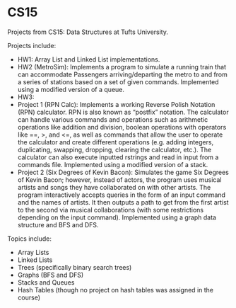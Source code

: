 # CS15
Projects from CS15: Data Structures at Tufts University. 

Projects include: 
- HW1: Array List and Linked List implementations.
- HW2 (MetroSim): Implements a program to simulate a running train that can accommodate Passengers arriving/departing the metro to and from a series of stations based on a set of given commands. Implemented using a modified version of a queue.
- HW3: 
- Project 1 (RPN Calc): Implements a working Reverse Polish Notation (RPN) calculator. RPN is also known as “postfix” notation. The calculator can handle various commands and operations such as arithmetic operations like addition and division, boolean operations with operators like ==, >, and <=, as well as commands that allow the user to operate the calculator and create different operations (e.g. adding integers, duplicating, swapping, dropping, clearing the calculator, etc.). The calculator can also execute inputted rstrings and read in input from a commands file. Implemented using a modified version of a stack.
-  Project 2 (Six Degrees of Kevin Bacon): Simulates the game Six Degrees of Kevin Bacon; however, instead of actors, the program uses musical artists and songs they have collaborated on with other artists. The program interactively accepts queries in the form of an input command and the names of artists. It then outputs a path to get from the first artist to the second via musical collaborations (with some restrictions depending on the input command). Implemented using a graph data structure and BFS and DFS.

Topics include:
- Array Lists
- Linked Lists
- Trees (specifically binary search trees)
- Graphs (BFS and DFS)
- Stacks and Queues
- Hash Tables (though no project on hash tables was assigned in the course)

